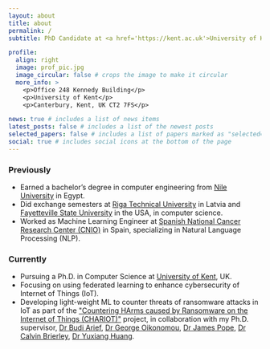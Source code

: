 ```yaml
---
layout: about
title: about
permalink: /
subtitle: PhD Candidate at <a href='https://kent.ac.uk'>University of Kent</a>, focusing on privacy and security of IoT with Machine Learning.

profile:
  align: right
  image: prof_pic.jpg
  image_circular: false # crops the image to make it circular
  more_info: >
    <p>Office 248 Kennedy Building</p>
    <p>University of Kent</p>
    <p>Canterbury, Kent, UK CT2 7FS</p>

news: true # includes a list of news items
latest_posts: false # includes a list of the newest posts
selected_papers: false # includes a list of papers marked as "selected={true}"
social: true # includes social icons at the bottom of the page
---
```


### Previously
* Earned a bachelor’s degree in computer engineering from [Nile University](https://nu.edu.eg) in Egypt. 
* Did exchange semesters at [Riga Technical University](https://rtu.lv) in Latvia and [Fayetteville State University](https://www.uncfsu.edu/) in the USA, in computer science. 
* Worked as Machine Learning Engineer at [Spanish National Cancer Research Center (CNIO)](https://cnio.es/en) in Spain, specializing in Natural Language Processing (NLP).

### Currently 
* Pursuing a Ph.D. in Computer Science at [University of Kent](https://kent.ac.uk), UK. 
* Focusing on using federated learning to enhance cybersecurity of Internet of Things (IoT).
* Developing light-weight ML to counter threats of ransomware attacks in IoT as part of the ["Countering HArms caused by Ransomware on the Internet of Things (CHARIOT)"](https://gow.epsrc.ukri.org/NGBOViewGrant.aspx?GrantRef=EP/X036707/1) project, in collaboration with my Ph.D. supervisor, [Dr Budi Arief](https://www.kent.ac.uk/computing/people/3056/arief-budi), [Dr George Oikonomou](https://www.bristol.ac.uk/people/person/George-Oikonomou-0fda9c54-8e62-4aa7-8ce3-7713345bd3bc/), [Dr James Pope](https://www.bristol.ac.uk/people/person/James-Pope-51230534-52e6-4a47-8ef8-3636de46f381/), [Dr Calvin Brierley](https://research.kent.ac.uk/cyber/person/calvin-brierley/), [Dr Yuxiang Huang](https://research-information.bris.ac.uk/en/persons/yuxiang-huang).